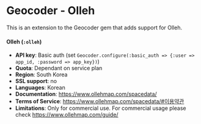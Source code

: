 Geocoder - Olleh
========

This is an extension to the Geocoder gem
that adds support for Olleh.

#### Olleh (`:olleh`)

* **API key**: Basic auth (set `Geocoder.configure(:basic_auth => {:user => app_id, :password => app_key})`)
* **Quota**: Dependant on service plan
* **Region**: South Korea
* **SSL support**: no
* **Languages**: Korean
* **Documentation**: https://www.ollehmap.com/spacedata/
* **Terms of Service**: https://www.ollehmap.com/spacedata/#이용약관
* **Limitations**: Only for commercial use. For commercial usage please check https://www.ollehmap.com/guide/

